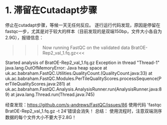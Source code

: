 # 1. 滞留在Cutadapt步骤
停止在cutadapt步骤，等候一天无任何反应。
逐行运行代码发现，原因是停留在fastqc一步，尤其是对于较大的样本（目前发现的是双端150bp，文件大小各自为2.9G），报错信息：

>>> Now running FastQC on the validated data BratOE-Rep2_val_1.fq.gz<<<

Started analysis of BratOE-Rep2_val_1.fq.gz
Exception in thread "Thread-1" java.lang.OutOfMemoryError: Java heap space
	at uk.ac.babraham.FastQC.Utilities.QualityCount.<init>(QualityCount.java:33)
	at uk.ac.babraham.FastQC.Modules.PerTileQualityScores.processSequence(PerTileQualityScores.java:281)
	at uk.ac.babraham.FastQC.Analysis.AnalysisRunner.run(AnalysisRunner.java:89)
	at java.lang.Thread.run(Thread.java:745)

经查发现：https://github.com/s-andrews/FastQC/issues/86
使用代码 'fastqc BratOE-Rep2_val_1.fq.gz -t 24'错误会消失！
总结： 使用流程时，注意双端测序数据的每个文件大小不要大于2.8G！

